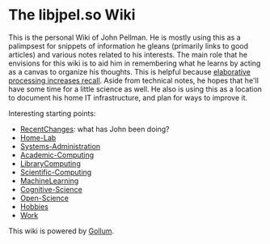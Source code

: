 

The libjpel.so Wiki
===================

This is the personal Wiki of John Pellman. He is mostly using this as a palimpsest for snippets of information he gleans (primarily links to good articles) and various notes related to his interests. The main role that he envisions for this wiki is to aid him in remembering what he learns by acting as a canvas to organize his thoughts. This is helpful because [elaborative processing increases recall](Memory). Aside from technical notes, he hopes that he'll have some time for a little science as well. He also is using this as a location to document his home IT infrastructure, and plan for ways to improve it.

Interesting starting points:

-   [RecentChanges](RecentChanges): what has John been doing?
-   [Home-Lab](Home-Lab)
-   [Systems-Administration](Systems-Administration)
-   [Academic-Computing](Academic-Computing)
-   [LibraryComputing](LibraryComputing)
-   [Scientific-Computing](Scientific-Computing)
-   [MachineLearning](MachineLearning)
-   [Cognitive-Science](Cognitive-Science)
-   [Open-Science](Open-Science)
-   [Hobbies](Hobbies)
-   [Work](Work)

This wiki is powered by [Gollum](https://github.com/gollum/gollum/wiki).
